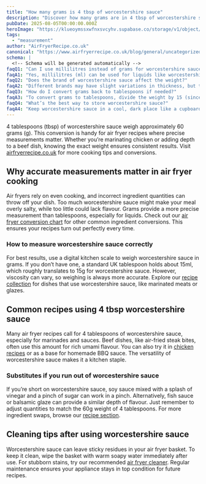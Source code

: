 ```yaml
---
title: "How many grams is 4 tbsp of worcestershire sauce"
description: "Discover how many grams are in 4 tbsp of worcestershire sauce with our easy conversion guide—perfect for air fryer recipes!"
pubDate: 2025-08-05T00:00:00.000Z
heroImage: "https://klueoymssxwfnxsvcyhv.supabase.co/storage/v1/object/public/Shmucket/how-many-grams-is-4-tbsp-worcestershire-sauce.webp"
tags:
  - "measurement"
author: "AirFryerRecipe.co.uk"
canonical: "https://www.airfryerrecipe.co.uk/blog/general/uncategorized/how-many-grams-is-4-tbsp-worcestershire-sauce"
schema: |
  <!-- Schema will be generated automatically -->
faqQ1: "Can I use millilitres instead of grams for worcestershire sauce?"
faqA1: "Yes, millilitres (ml) can be used for liquids like worcestershire sauce. Since 1 tablespoon is about 15ml, 4 tbsp equals roughly 60ml. However, grams are more precise for recipes requiring exact measurements."
faqQ2: "Does the brand of worcestershire sauce affect the weight?"
faqA2: "Different brands may have slight variations in thickness, but the difference in weight per tablespoon is minimal. For most cooking purposes, 15g per tablespoon is a reliable standard."
faqQ3: "How do I convert grams back to tablespoons if needed?"
faqA3: "To convert grams to tablespoons, divide the weight by 15 (since 1 tbsp ≈ 15g). For example, 60g of worcestershire sauce equals 4 tablespoons. Always use a scale for accuracy."
faqQ4: "What’s the best way to store worcestershire sauce?"
faqA4: "Keep worcestershire sauce in a cool, dark place like a cupboard. Once opened, it lasts about 1-2 years. Refrigeration isn’t necessary but can extend its shelf life slightly."
---
```

<p>4 tablespoons (tbsp) of worcestershire sauce weigh approximately 60 grams (g). This conversion is handy for air fryer recipes where precise measurements matter. Whether you’re marinating chicken or adding depth to a beef dish, knowing the exact weight ensures consistent results. Visit <a href=https://www.airfryerrecipe.co.uk>airfryerrecipe.co.uk</a> for more cooking tips and conversions.</p>  

<h2>Why accurate measurements matter in air fryer cooking</h2>  
<p>Air fryers rely on even cooking, and incorrect ingredient quantities can throw off your dish. Too much worcestershire sauce might make your meal overly salty, while too little could lack flavour. Grams provide a more precise measurement than tablespoons, especially for liquids. Check out our <a href=https://www.airfryerrecipe.co.uk/air-fryer-conversion-chart>air fryer conversion chart</a> for other common ingredient conversions. This ensures your recipes turn out perfectly every time.</p>  

<h3>How to measure worcestershire sauce correctly</h3>  
<p>For best results, use a digital kitchen scale to weigh worcestershire sauce in grams. If you don’t have one, a standard UK tablespoon holds about 15ml, which roughly translates to 15g for worcestershire sauce. However, viscosity can vary, so weighing is always more accurate. Explore our <a href=https://www.airfryerrecipe.co.uk/recipes>recipe collection</a> for dishes that use worcestershire sauce, like marinated meats or glazes.</p>  

<h2>Common recipes using 4 tbsp worcestershire sauce</h2>  
<p>Many air fryer recipes call for 4 tablespoons of worcestershire sauce, especially for marinades and sauces. Beef dishes, like air-fried steak bites, often use this amount for rich umami flavour. You can also try it in <a href=https://www.airfryerrecipe.co.uk/recipe-category/chicken>chicken recipes</a> or as a base for homemade BBQ sauce. The versatility of worcestershire sauce makes it a kitchen staple.</p>  

<h3>Substitutes if you run out of worcestershire sauce</h3>  
<p>If you’re short on worcestershire sauce, soy sauce mixed with a splash of vinegar and a pinch of sugar can work in a pinch. Alternatively, fish sauce or balsamic glaze can provide a similar depth of flavour. Just remember to adjust quantities to match the 60g weight of 4 tablespoons. For more ingredient swaps, browse our <a href=https://www.airfryerrecipe.co.uk/recipes>recipe section</a>.</p>  

<h2>Cleaning tips after using worcestershire sauce</h2>  
<p>Worcestershire sauce can leave sticky residues in your air fryer basket. To keep it clean, wipe the basket with warm soapy water immediately after use. For stubborn stains, try our recommended <a href=https://www.airfryerrecipe.co.uk/air-fryer-cleaner>air fryer cleaner</a>. Regular maintenance ensures your appliance stays in top condition for future recipes.</p>
